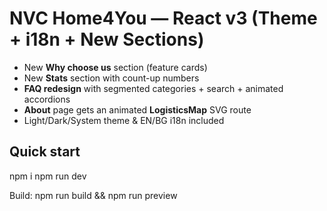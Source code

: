 # NVC Home4You — React v3 (Theme + i18n + New Sections)

- New **Why choose us** section (feature cards)
- New **Stats** section with count-up numbers
- **FAQ redesign** with segmented categories + search + animated accordions
- **About** page gets an animated **LogisticsMap** SVG route
- Light/Dark/System theme & EN/BG i18n included

## Quick start
npm i
npm run dev

Build:
npm run build && npm run preview
